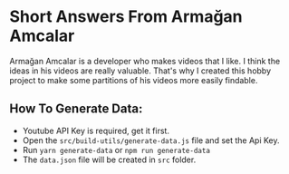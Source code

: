 # Short Answers From Armağan Amcalar

Armağan Amcalar is a developer who makes videos that I like. I think the ideas in his videos are really valuable. That's why I created this hobby project to make some partitions of his videos more easily findable.

## How To Generate Data:
 * Youtube API Key is required, get it first.
 * Open the `src/build-utils/generate-data.js` file and set the Api Key. 
 * Run `yarn generate-data` or `npm run generate-data`
 * The `data.json` file will be created in `src` folder.